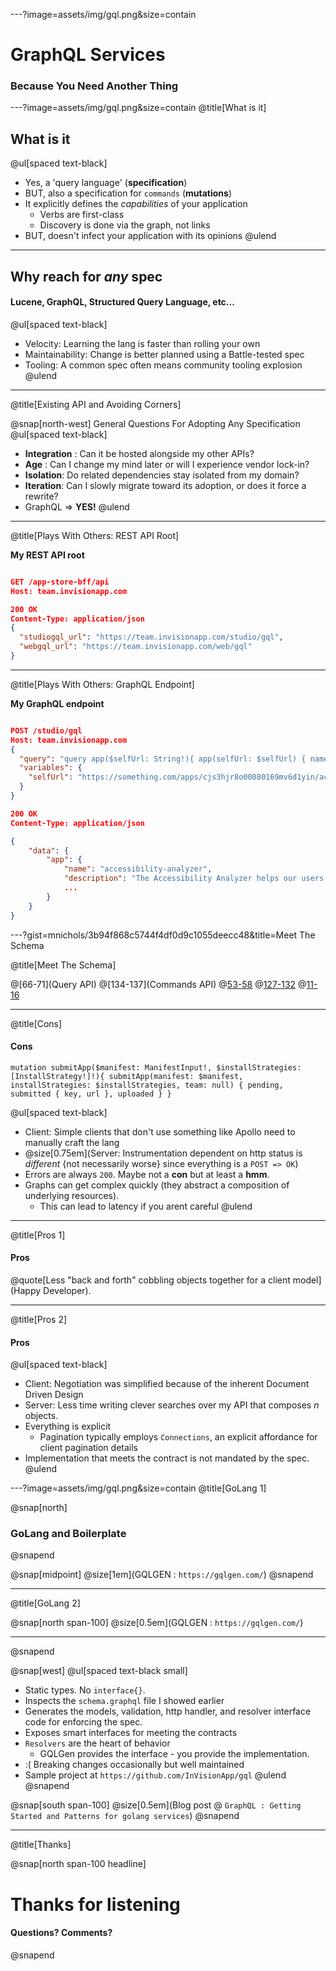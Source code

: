 ---?image=assets/img/gql.png&size=contain
# GraphQL Services
### Because You Need Another Thing

---?image=assets/img/gql.png&size=contain
@title[What is it]

## What is it

@ul[spaced text-black]
- Yes, a 'query language' (**specification**)
- BUT, also a specification for `commands` (**mutations**)
- It explicitly defines the _capabilities_ of your application 
  - Verbs are first-class
  - Discovery is done via the graph, not links
- BUT, doesn't infect your application with its opinions
@ulend

---

## Why reach for _any_ spec

#### Lucene, GraphQL, Structured Query Language, etc...

@ul[spaced text-black]
- Velocity: Learning the lang is faster than rolling your own
- Maintainability: Change is better planned using a Battle-tested spec
- Tooling: A common spec often means community tooling explosion
@ulend

---

@title[Existing API and Avoiding Corners]

@snap[north-west]
General Questions For Adopting Any Specification
@ul[spaced text-black]
- **Integration** : Can it be hosted alongside my other APIs?
- **Age** : Can I change my mind later or will I experience vendor lock-in?
- **Isolation**: Do related dependencies stay isolated from my domain?
- **Iteration**: Can I slowly migrate toward its adoption, or does it force a rewrite?
- GraphQL => **YES!**
@ulend

---

@title[Plays With Others: REST API Root]

**My REST API root**

```json

GET /app-store-bff/api
Host: team.invisionapp.com

200 OK
Content-Type: application/json
{
  "studiogql_url": "https://team.invisionapp.com/studio/gql",
  "webgql_url": "https://team.invisionapp.com/web/gql"
}

```

---
@title[Plays With Others: GraphQL Endpoint]

**My GraphQL endpoint**

```json

POST /studio/gql
Host: team.invisionapp.com
{
  "query": "query app($selfUrl: String!){ app(selfUrl: $selfUrl) { name, description} }",
  "variables": {
    "selfUrl": "https://something.com/apps/cjs3hjr8o00080169mv6d1yin/accessibility-analyzer/0.4.0"
  }
}

200 OK
Content-Type: application/json

{
    "data": {
        "app": {
            "name": "accessibility-analyzer",
            "description": "The Accessibility Analyzer helps our users design accessible products by analyzing a Studio file to see if it meets W3C accessibility guidelines. A11y Analyzer currently checks contrast ratios between text and backgrounds, minimum text sizes, and minimum line heights.",
            ...
        }
    }
}

```

---?gist=mnichols/3b94f868c5744f4df0d9c1055deecc48&title=Meet The Schema

@title[Meet The Schema]

@[66-71](Query API)
@[134-137](Commands API)
@[53-58](Types)
@[127-132](Inputs)
@[11-16](Enums)

---

@title[Cons]
#### Cons
```
mutation submitApp($manifest: ManifestInput!, $installStrategies: [InstallStrategy!]!){ submitApp(manifest: $manifest, installStrategies: $installStrategies, team: null) { pending, submitted { key, url }, uploaded } }
```
@ul[spaced text-black]
- Client: Simple clients that don't use something like Apollo need to manually craft the lang
- @size[0.75em](Server: Instrumentation dependent on http status is _different_ {not necessarily worse} since everything is a `POST => OK`)
- Errors are always `200`. Maybe not a **con** but at least a **hmm**.
- Graphs can get complex quickly (they abstract a composition of underlying resources).
  - This can lead to latency if you arent careful
@ulend

---

@title[Pros 1]

#### Pros

@quote[Less "back and forth" cobbling objects together for a client model](Happy Developer).

---

@title[Pros 2]
#### Pros

@ul[spaced text-black]
- Client: Negotiation was simplified because of the inherent Document Driven Design
- Server: Less time writing clever searches over my API that composes _n_ objects.
- Everything is explicit
  - Pagination typically employs `Connections`, an explicit affordance for client pagination details
- Implementation that meets the contract is not mandated by the spec.
@ulend

---?image=assets/img/gql.png&size=contain
@title[GoLang 1]

@snap[north]
### GoLang and Boilerplate
@snapend

@snap[midpoint]
@size[1em](GQLGEN : `https://gqlgen.com/`)
@snapend

---

@title[GoLang 2]

@snap[north span-100]
@size[0.5em](GQLGEN : `https://gqlgen.com/`)
<hr />
@snapend

@snap[west]
@ul[spaced text-black small]
- Static types. No `interface{}`.
- Inspects the `schema.graphql` file I showed earlier
- Generates the models, validation, http handler, and resolver interface code for enforcing the spec.
- Exposes smart interfaces for meeting the contracts
- `Resolvers` are the heart of behavior
  - GQLGen provides the interface - you provide the implementation.
- :( Breaking changes occasionally but well maintained
- Sample project at `https://github.com/InVisionApp/gql`
@ulend
@snapend

@snap[south span-100]
@size[0.5em](Blog post @ `GraphQL : Getting Started and Patterns for golang services`)
@snapend

---

@title[Thanks]

@snap[north span-100 headline]
# Thanks for listening
#### Questions? Comments?
@snapend
